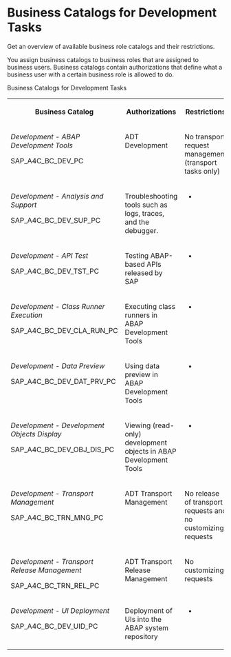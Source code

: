 <!-- loioa9f42789fd5743edbf1de20d6c571cb2 -->

# Business Catalogs for Development Tasks

Get an overview of available business role catalogs and their restrictions.



You assign business catalogs to business roles that are assigned to business users. Business catalogs contain authorizations that define what a business user with a certain business role is allowed to do.

<a name="loioa9f42789fd5743edbf1de20d6c571cb2__table_igc_jnw_dw"/>Business Catalogs for Development Tasks


<table>
<tr>
<th valign="top">

Business Catalog



</th>
<th valign="top">

Authorizations



</th>
<th valign="top">

Restrictions



</th>
</tr>
<tr>
<td valign="top">

*Development - ABAP Development Tools*

SAP\_A4C\_BC\_DEV\_PC



</td>
<td valign="top">

ADT Development



</td>
<td valign="top">

No transport request management \(transport tasks only\)



</td>
</tr>
<tr>
<td valign="top">

*Development - Analysis and Support*

SAP\_A4C\_BC\_DEV\_SUP\_PC



</td>
<td valign="top">

Troubleshooting tools such as logs, traces, and the debugger.



</td>
<td valign="top">

-



</td>
</tr>
<tr>
<td valign="top">

*Development - API Test*

SAP\_A4C\_BC\_DEV\_TST\_PC



</td>
<td valign="top">

Testing ABAP-based APIs released by SAP



</td>
<td valign="top">

-



</td>
</tr>
<tr>
<td valign="top">

*Development - Class Runner Execution*

SAP\_A4C\_BC\_DEV\_CLA\_RUN\_PC



</td>
<td valign="top">

Executing class runners in ABAP Development Tools



</td>
<td valign="top">

-



</td>
</tr>
<tr>
<td valign="top">

*Development - Data Preview*

SAP\_A4C\_BC\_DEV\_DAT\_PRV\_PC



</td>
<td valign="top">

Using data preview in ABAP Development Tools



</td>
<td valign="top">

-



</td>
</tr>
<tr>
<td valign="top">

*Development - Development Objects Display*

SAP\_A4C\_BC\_DEV\_OBJ\_DIS\_PC



</td>
<td valign="top">

Viewing \(read-only\) development objects in ABAP Development Tools



</td>
<td valign="top">

-



</td>
</tr>
<tr>
<td valign="top">

*Development - Transport Management*

SAP\_A4C\_BC\_TRN\_MNG\_PC



</td>
<td valign="top">

ADT Transport Management



</td>
<td valign="top">

No release of transport requests and no customizing requests



</td>
</tr>
<tr>
<td valign="top">

*Development - Transport Release Management*

SAP\_A4C\_BC\_TRN\_REL\_PC



</td>
<td valign="top">

ADT Transport Release Management



</td>
<td valign="top">

No customizing requests



</td>
</tr>
<tr>
<td valign="top">

*Development - UI Deployment*

SAP\_A4C\_BC\_DEV\_UID\_PC



</td>
<td valign="top">

Deployment of UIs into the ABAP system repository



</td>
<td valign="top">

-



</td>
</tr>
</table>

